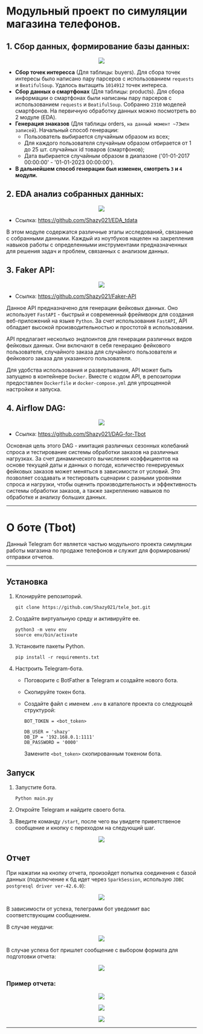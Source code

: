 # Модульный проект по симуляции магазина телефонов.

## 1. Сбор данных, формирование базы данных:
<p align="center">
  <img src="./media/db_schema.png" />
</p>

* **Сбор точек интересса** (Для таблицы: buyers). Для сбора точек интересы было написано пару парсеров с использованием
`requests` и `BeatifulSoup`. Удалось вытащить `1014912` точек интереса.
* **Сбор данных о смартфонах** (Для таблицы: products). Для сбора информации о смартфонах были написаны пару парсеров
с использованием `requests` и `BeatifulSoup`. Собранно `2310` моделей смартфонов. На первичную обработку данных можно 
посмотреть во 2 модуле (EDA).
* **Генерация знаказов** (Для таблицы orders, `на данный момент ~73млн записей`). Начальный способ генерации:
  * Пользователь выбирается случайным образом из всех;
  * Для каждого пользователя случайным образом отбирается от 1 до 25 шт. случайных id товаров (смартфонов);
  * Дата выбирается случайным образом в диапазоне ('01-01-2017 00:00:00' - '01-01-2023 00:00:00').
* **В дальнейшем способ генерации был изменен, смотреть `3` и `4` модули.**

## 2. EDA анализ собранных данных:
<p align="center">
  <img src="./media/buyers_map.png" />
</p>

* Ссылка: https://github.com/Shazy021/EDA_tdata

В этом модуле содержатся различные этапы исследований, связанные с собранными данными. Каждый из ноутбуков нацелен
на закрепления навыков работы с определенными инструментами предназначенных для решения задач и проблем, связанных
с анализом данных.

## 3. Faker API:
<p align="center">
  <img src="./media/faker_docs.png" />
</p>

* Ссылка: https://github.com/Shazy021/Faker-API

Данное API предназначено для генерации фейковых данных. Оно использует `FastAPI` - быстрый и современный
фреймворк для создания веб-приложений на языке `Python`. За счет использования `FastAPI`, API обладает 
высокой производительностью и простотой в использовании.

API предлагает несколько эндпоинтов для генерации различных видов фейковых данных.
Они включают в себя генерацию фейкового пользователя, случайного заказа для случайного пользователя и 
фейкового заказа для указанного пользователя.

Для удобства использования и развертывания, API может быть запущено в контейнере `Docker`.
Вместе с кодом API, в репозитории предоставлен `Dockerfile` и `docker-compose.yml` для упрощенной настройки и запуска.

## 4. Airflow DAG:

<p align="center">
  <img src="./media/air_dag.png" />
</p>

* Ссылка: https://github.com/Shazy021/DAG-for-Tbot

Основная цель этого DAG - имитация различных сезонных колебаний спроса и тестирование системы обработки заказов на различных нагрузках. 
За счет динамического вычисления коэффициентов на основе текущей даты и данных о 
погоде, количество генерируемых фейковых заказов может меняться в зависимости от 
условий. Это позволяет создавать и тестировать сценарии с разными уровнями спроса и 
нагрузки, чтобы оценить производительность и эффективность системы обработки заказов, 
а также закреплению навыков по обработке и анализу больших данных.

***
# О боте (Tbot)

Данный Telegram бот является частью модульного проекта симуляции работы магазина
по продаже телефонов и служит для формирования/отправки отчетов.

***
## Установка

1. Клонируйте репозиторий.

   ```
   git clone https://github.com/Shazy021/tele_bot.git
   ```
   
2. Создайте виртуальную среду и активируйте ее.

   ```
   python3 -m venv env
   source env/bin/activate
   ```
   
3. Установите пакеты Python.

   ```
   pip install -r requirements.txt
   ```
   
4. Настроить Telegram-бота.

   - Поговорите с BotFather в Telegram и создайте нового бота.
   - Скопируйте токен бота.
   - Создайте файл с именем `.env` в каталоге проекта со следующей структурой:
   
      ```
      BOT_TOKEN = <bot_token>
      
      DB_USER = 'shazy'
      DB_IP = '192.168.0.1:1111'
      DB_PASSWORD = '0000'
      ```
      
      Замените `<bot_token>` скопированным токеном бота.

## Запуск

1. Запустите бота.

   ```
   Python main.py
   ```
   
2. Откройте Telegram и найдите своего бота.

3. Введите команду `/start`, после чего вы увидете приветственое сообщение 
и кнопку с переходом на следующий шаг.

<p align="center">
  <img src="./media/start.jpg" />
</p>

## Отчет

При нажатии на кнопку отчета, произойдет попытка соединения с базой данных (подключение к бд идет через `SparkSession`, использую `JDBC postgresql driver ver-42.6.0`):

<p align="center">
  <img src="./media/to_otchet.jpg" />
</p>

В зависимости от успеха, телеграмм бот уведомит вас соответствующим сообщением.

В случае неудачи:

<p align="center">
  <img src="./media/db_fail.jpg" />
</p>

В случае успеха бот пришлет сообщение с выбором формата для подготовки отчета:

<p align="center">
  <img src="./media/db_success.jpg" />
</p>

### Пример отчета:
<p align="center">
  <img src="./media/o_1.jpg" />
</p>

<p align="center">
  <img src="./media/o_2.jpg" />
</p>

<p align="center">
  <img src="./media/o_3.jpg" />
</p>

***
